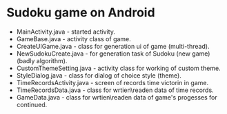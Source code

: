 # Sudoku game on Android
- MainActivity.java - started activity.
- GameBase.java - activity class of game.
- CreateUIGame.java - class for generation ui of game (multi-thread). 
- NewSudokuCreate.java - for generation task of Sudoku (new game) (badly algorithm).
- CustomThemeSetting.java - activity class for working of custom theme.
- StyleDialog.java - class for dialog of choice style (theme).
- TimeRecordsActivity.java - screen of records time victorin in game.
- TimeRecordsData.java - class for wrtien\readen data of time records.
- GameData.java - class for wrtien\readen data of game's progesses for continued.
